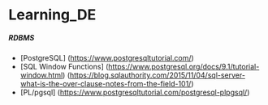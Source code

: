 # Learning_DE

##### RDBMS

* [PostgreSQL] (https://www.postgresqltutorial.com/)
* [SQL Window Functions] (https://www.postgresql.org/docs/9.1/tutorial-window.html) (https://blog.sqlauthority.com/2015/11/04/sql-server-what-is-the-over-clause-notes-from-the-field-101/)
* [PL/pgsql] (https://www.postgresqltutorial.com/postgresql-plpgsql/) 